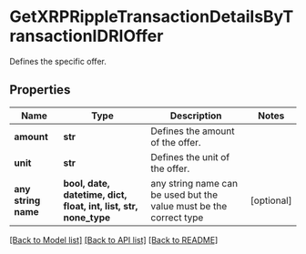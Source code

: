 # GetXRPRippleTransactionDetailsByTransactionIDRIOffer

Defines the specific offer.

## Properties
Name | Type | Description | Notes
------------ | ------------- | ------------- | -------------
**amount** | **str** | Defines the amount of the offer. | 
**unit** | **str** | Defines the unit of the offer. | 
**any string name** | **bool, date, datetime, dict, float, int, list, str, none_type** | any string name can be used but the value must be the correct type | [optional]

[[Back to Model list]](../README.md#documentation-for-models) [[Back to API list]](../README.md#documentation-for-api-endpoints) [[Back to README]](../README.md)


